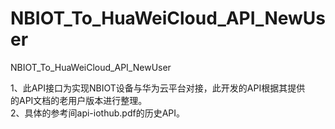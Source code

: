 # NBIOT_To_HuaWeiCloud_API_NewUser   
NBIOT_To_HuaWeiCloud_API_NewUser             
                              
1、此API接口为实现NBIOT设备与华为云平台对接，此开发的API根据其提供          
   的API文档的老用户版本进行整理。                            
2、具体的参考间api-iothub.pdf的历史API。                                      
                          





         
      
           
                 
 
     
      
    
    
    
  
                                       
